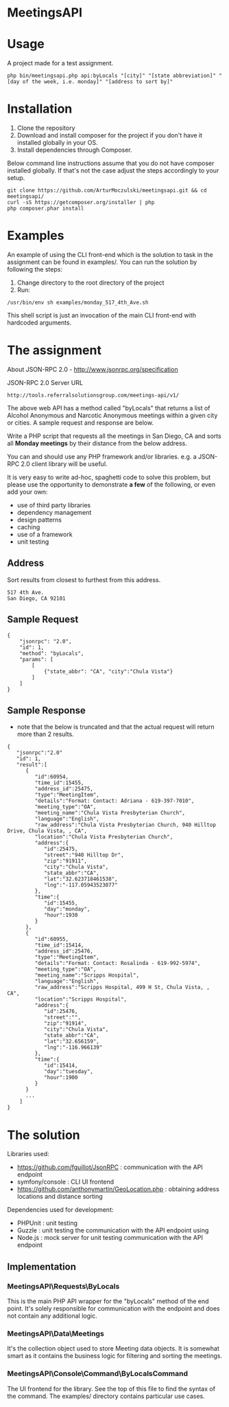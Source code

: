 MeetingsAPI
==================

Usage
=====
A project made for a test assignment.

```
php bin/meetingsapi.php api:byLocals "[city]" "[state abbreviation]" "[day of the week, i.e. monday]" "[address to sort by]"
```

Installation
============

1. Clone the repository
2. Download and install composer for the project if you don't have it installed globally in your OS.
3. Install dependencies through Composer.

Below command line instructions assume that you do not have composer installed globally. If
that's not the case adjust the steps accordingly to your setup.

```
git clone https://github.com/ArturMoczulski/meetingsapi.git && cd meetingsapi/
curl -sS https://getcomposer.org/installer | php
php composer.phar install
```

Examples
========

An example of using the CLI front-end which is the solution to task in the assignment can be found
in examples/. You can run the solution by following the steps:
1. Change directory to the root directory of the project
2. Run:
```
/usr/bin/env sh examples/monday_517_4th_Ave.sh
```

This shell script is just an invocation of the main CLI front-end with hardcoded arguments.

The assignment
==================

About JSON-RPC 2.0 - http://www.jsonrpc.org/specification
    
JSON-RPC 2.0 Server URL

```endpoint
http://tools.referralsolutionsgroup.com/meetings-api/v1/
```

The above web API has a method called "byLocals" that returns a list of Alcohol Anonymous and Narcotic Anonymous meetings within a given city or cities. A sample request and response are below.

Write a PHP script that requests all the meetings in San Diego, CA and sorts all **Monday meetings** by their distance from the below address.

You can and should use any PHP framework and/or libraries. e.g. a JSON-RPC 2.0 client library will be useful.

It is very easy to write ad-hoc, spaghetti code to solve this problem, but please use the opportunity to demonstrate **a few** of the following, or even add your own:

  * use of third party libraries
  * dependency management
  * design patterns
  * caching
  * use of a framework
  * unit testing

Address
--------
Sort results from closest to furthest from this address.

```address
517 4th Ave.
San Diego, CA 92101
```

Sample Request
---------------
```request
{
    "jsonrpc": "2.0",
    "id": 1,
    "method": "byLocals",
    "params": [
    	[
         	{"state_abbr": "CA", "city":"Chula Vista"}
    	]
    ]
}
```

Sample Response
----------------
* note that the below is truncated and that the actual request will return more than 2 results.

```response
{  
   "jsonrpc":"2.0"
   "id": 1,
   "result":[  
      {  
         "id":60954,
         "time_id":15455,
         "address_id":25475,
         "type":"MeetingItem",
         "details":"Format: Contact: Adriana - 619-397-7010",
         "meeting_type":"OA",
         "meeting_name":"Chula Vista Presbyterian Church",
         "language":"English",
         "raw_address":"Chula Vista Presbyterian Church, 940 Hilltop Drive, Chula Vista, , CA",
         "location":"Chula Vista Presbyterian Church",
         "address":{  
            "id":25475,
            "street":"940 Hilltop Dr",
            "zip":"91911",
            "city":"Chula Vista",
            "state_abbr":"CA",
            "lat":"32.623718461538",
            "lng":"-117.05943523077"
         },
         "time":{  
            "id":15455,
            "day":"monday",
            "hour":1930
         }
      },
      {  
         "id":60955,
         "time_id":15414,
         "address_id":25476,
         "type":"MeetingItem",
         "details":"Format: Contact: Rosalinda - 619-992-5974",
         "meeting_type":"OA",
         "meeting_name":"Scripps Hospital",
         "language":"English",
         "raw_address":"Scripps Hospital, 499 H St, Chula Vista, , CA",
         "location":"Scripps Hospital",
         "address":{  
            "id":25476,
            "street":"",
            "zip":"91914",
            "city":"Chula Vista",
            "state_abbr":"CA",
            "lat":"32.656159",
            "lng":"-116.966139"
         },
         "time":{  
            "id":15414,
            "day":"tuesday",
            "hour":1900
         }
      }
      ...
    ]
}
```

The solution
==================
Libraries used:
* https://github.com/fguillot/JsonRPC : communication with the API endpoint
* symfony/console : CLI UI frontend
* https://github.com/anthonymartin/GeoLocation.php : obtaining address locations and distance sorting

Dependencies used for development:
* PHPUnit : unit testing
* Guzzle : unit testing the communication with the API endpoint using
* Node.js : mock server for unit testing communication with the API endpoint

Implementation
-----------------
### MeetingsAPI\Requests\ByLocals

This is the main PHP API wrapper for the "byLocals" method of the end point. It's solely responsible
for communication with the endpoint and does not contain any additional logic.

### MeetingsAPI\Data\Meetings

It's the collection object used to store Meeting data objects. It is somewhat smart as it
contains the business logic for filtering and sorting the meetings.

### MeetingsAPI\Console\Command\ByLocalsCommand

The UI frontend for the library. See the top of this file to find the syntax of the command.
The examples/ directory contains particular use cases.
